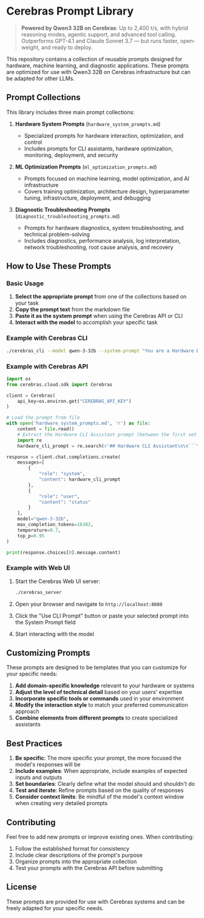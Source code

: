 # Cerebras Prompt Library

> **Powered by Qwen3 32B on Cerebras**: Up to 2,400 t/s, with hybrid reasoning modes, agentic support, and advanced tool calling. Outperforms GPT-4.1 and Claude Sonnet 3.7 — but runs faster, open-weight, and ready to deploy.

This repository contains a collection of reusable prompts designed for hardware, machine learning, and diagnostic applications. These prompts are optimized for use with Qwen3 32B on Cerebras infrastructure but can be adapted for other LLMs.

## Prompt Collections

This library includes three main prompt collections:

1. **Hardware System Prompts** (`hardware_system_prompts.md`)
   - Specialized prompts for hardware interaction, optimization, and control
   - Includes prompts for CLI assistants, hardware optimization, monitoring, deployment, and security

2. **ML Optimization Prompts** (`ml_optimization_prompts.md`)
   - Prompts focused on machine learning, model optimization, and AI infrastructure
   - Covers training optimization, architecture design, hyperparameter tuning, infrastructure, deployment, and debugging

3. **Diagnostic Troubleshooting Prompts** (`diagnostic_troubleshooting_prompts.md`)
   - Prompts for hardware diagnostics, system troubleshooting, and technical problem-solving
   - Includes diagnostics, performance analysis, log interpretation, network troubleshooting, root cause analysis, and recovery

## How to Use These Prompts

### Basic Usage

1. **Select the appropriate prompt** from one of the collections based on your task
2. **Copy the prompt text** from the markdown file
3. **Paste it as the system prompt** when using the Cerebras API or CLI
4. **Interact with the model** to accomplish your specific task

### Example with Cerebras CLI

```bash
./cerebras_cli --model qwen-3-32b --system-prompt "You are a Hardware Diagnostician powered by Qwen3 on Cerebras infrastructure. Your purpose is to help users diagnose hardware issues through systematic analysis of symptoms, tests, and system information. [...]"
```

### Example with Cerebras API

```python
import os
from cerebras.cloud.sdk import Cerebras

client = Cerebras(
    api_key=os.environ.get("CEREBRAS_API_KEY")
)

# Load the prompt from file
with open('hardware_system_prompts.md', 'r') as file:
    content = file.read()
    # Extract the Hardware CLI Assistant prompt (between the first set of triple backticks)
    import re
    hardware_cli_prompt = re.search(r'## Hardware CLI Assistant\n\n```\n(.*?)\n```', content, re.DOTALL).group(1)

response = client.chat.completions.create(
    messages=[
        {
            "role": "system",
            "content": hardware_cli_prompt
        },
        {
            "role": "user",
            "content": "status"
        }
    ],
    model="qwen-3-32b",
    max_completion_tokens=16382,
    temperature=0.7,
    top_p=0.95
)

print(response.choices[0].message.content)
```

### Example with Web UI

1. Start the Cerebras Web UI server:
   ```bash
   ./cerebras_server
   ```

2. Open your browser and navigate to `http://localhost:8080`

3. Click the "Use CLI Prompt" button or paste your selected prompt into the System Prompt field

4. Start interacting with the model

## Customizing Prompts

These prompts are designed to be templates that you can customize for your specific needs:

1. **Add domain-specific knowledge** relevant to your hardware or systems
2. **Adjust the level of technical detail** based on your users' expertise
3. **Incorporate specific tools or commands** used in your environment
4. **Modify the interaction style** to match your preferred communication approach
5. **Combine elements from different prompts** to create specialized assistants

## Best Practices

1. **Be specific**: The more specific your prompt, the more focused the model's responses will be
2. **Include examples**: When appropriate, include examples of expected inputs and outputs
3. **Set boundaries**: Clearly define what the model should and shouldn't do
4. **Test and iterate**: Refine prompts based on the quality of responses
5. **Consider context limits**: Be mindful of the model's context window when creating very detailed prompts

## Contributing

Feel free to add new prompts or improve existing ones. When contributing:

1. Follow the established format for consistency
2. Include clear descriptions of the prompt's purpose
3. Organize prompts into the appropriate collection
4. Test your prompts with the Cerebras API before submitting

## License

These prompts are provided for use with Cerebras systems and can be freely adapted for your specific needs.
